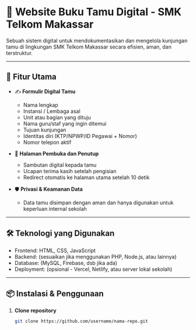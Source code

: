 # 📘 Website Buku Tamu Digital - SMK Telkom Makassar

Sebuah sistem digital untuk mendokumentasikan dan mengelola kunjungan tamu di lingkungan SMK Telkom Makassar secara efisien, aman, dan terstruktur.

---

## 🚀 Fitur Utama

- ✍️ **Formulir Digital Tamu**
  - Nama lengkap
  - Instansi / Lembaga asal
  - Unit atau bagian yang dituju
  - Nama guru/staf yang ingin ditemui
  - Tujuan kunjungan
  - Identitas diri (KTP/NPWP/ID Pegawai + Nomor)
  - Nomor telepon aktif

- 📄 **Halaman Pembuka dan Penutup**
  - Sambutan digital kepada tamu
  - Ucapan terima kasih setelah pengisian
  - Redirect otomatis ke halaman utama setelah 10 detik

- 🛡️ **Privasi & Keamanan Data**
  - Data tamu disimpan dengan aman dan hanya digunakan untuk keperluan internal sekolah

---

## 🛠️ Teknologi yang Digunakan

- Frontend: HTML, CSS, JavaScript
- Backend: (sesuaikan jika menggunakan PHP, Node.js, atau lainnya)
- Database: (MySQL, Firebase, dsb jika ada)
- Deployment: (opsional - Vercel, Netlify, atau server lokal sekolah)

---

## 📦 Instalasi & Penggunaan

1. **Clone repository**
   ```bash
   git clone https://github.com/username/nama-repo.git
